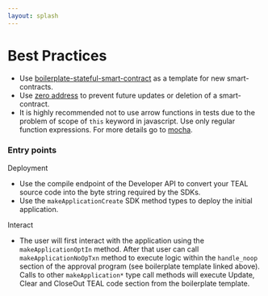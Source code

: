 ```yaml
---
layout: splash
---
```


# Best Practices

- Use [boilerplate-stateful-smart-contract](https://developer.algorand.org/docs/features/asc1/stateful/#boilerplate-stateful-smart-contract) as a template for new smart-contracts.
- Use [zero address](https://developer.algorand.org/docs/features/accounts/#special-accounts) to prevent future updates or deletion of a smart-contract.
- It is highly recommended not to use arrow functions in tests due to the problem of scope of `this` keyword in javascript. Use only regular function expressions. For more details go to [mocha](ttps://mochajs.org/#arrow-functions).

### Entry points

Deployment

- Use the compile endpoint of the Developer API to convert your TEAL source code into the byte string required by the SDKs.
- Use the `makeApplicationCreate` SDK method types to deploy the initial application.

Interact

- The user will first interact with the application using the `makeApplicationOptIn` method. After that user can call `makeApplicationNoOpTxn` method to execute logic within the `handle_noop` section of the approval program (see boilerplate template linked above). Calls to other `makeApplication*` type call methods will execute Update, Clear and CloseOut TEAL code section from the boilerplate template.
